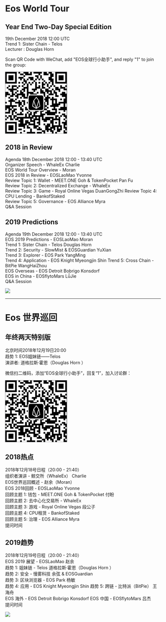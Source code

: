 # Eos World Tour
## Year End Two-Day Special Edition

19th December 2018 12:00 UTC   
Trend 1: Sister Chain - Telos  
Lecturer : Douglas Horn

Scan QR Code with WeChat, add "EOS全球行小助手", and reply "1" to join the group:

![](./images/events/JoinEosWorldTourYearEndTwo-DaySpecialEdition2018.jpg)

## 2018 in Review 

Agenda 18th December 2018 12:00 - 13:40 UTC  
Organizer Speech - WhaleEx Charlie   
EOS World Tour Overview - Moran  
EOS 2018 in Review - EOSLaoMao  Yvonne   
Review Topic 1: Wallet - MEET.ONE Goh & TokenPocket Pan Fu   
Review Topic 2: Decentralized Exchange - WhaleEx  
Review Topic 3: Game - Royal Online Vegas DuanGongZhi 
Review Topic 4: CPU Lending - BankofStaked  
Review Topic 5: Governance - EOS Alliance Myra  
Q&A Session  

## 2019 Predictions 
Agenda 19th December 2018 12:00 - 13:40 UTC  
EOS 2019 Predictions - EOSLaoMao Moran  
Trend 1: Sister Chain - Telos Douglas Horn   
Trend 2: Security - SlowMist & EOSGuardian YuXian   
Trend 3: Explorer - EOS Park YangMing   
Trend 4: Application - EOS Knight Myeongjin Shin 
Trend 5: Cross Chain - BitPie WangHaiZhou   
EOS Overseas - EOS Detroit  Bobrigo Konsdorf  
EOS in China - EOSflytoMars LǚJie   
Q&A Session

![](./images/events/JoinEosWorldTourYearEndTwo-DaySpecialEdition2018Poster.jpg)

---

# Eos 世界巡回
## 年终两天特别版

北京时间2018年12月19日20:00  
趋势 1: EOS姐妹链——Telos   
演讲者: 道格拉斯·霍恩（Douglas Horn  ）

微信扫二维码，添加“EOS全球行小助手”，回复“1”，加入讨论群：

![](./images/events/JoinEosWorldTourYearEndTwo-DaySpecialEdition2018.jpg)

## 2018热点

2018年12月18号日程（20:00 - 21:40）  
组织者演讲 - 鲸交所（WhaleEx） Charlie  
EOS世界巡回概述 - 赵余（Moran）  
EOS 2018回顾 - EOSLaoMao Yvonne   
回顾主题 1: 钱包 - MEET.ONE Goh & TokenPocket 付盼  
回顾主题 2: 去中心化交易所 - WhaleEx  
回顾主题 3: 游戏 - Royal Online Vegas 段公子   
回顾主题 4: CPU租赁 - BankofStaked  
回顾主题 5: 治理 - EOS Alliance Myra  
提问时间  

## 2019趋势 
2018年12月19号日程（20:00 - 21:40）  
EOS 2019 展望 - EOSLaoMao 赵余   
趋势 1: 姐妹链 - Telos 道格拉斯·霍恩（Douglas Horn  ）  
趋势 2: 安全 - 慢雾科技 余弦 & EOSGuardian  
趋势 3: 区块浏览器 - EOS Park 杨敏  
趋势 4: 应用 - EOS Knight  Myeongjin Shin 
趋势 5: 跨链 - 比特派（BitPie） 王海舟  
EOS 海外 - EOS Detroit Bobrigo Konsdorf 
EOS 中国 - EOSflytoMars 吕杰   
提问时间  

![](./images/events/JoinEosWorldTourYearEndTwo-DaySpecialEdition2018Poster.jpg)